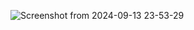 ![Screenshot from 2024-09-13 23-53-29](https://github.com/user-attachments/assets/4574fe77-006d-4856-ac28-7b177f359ab1)

